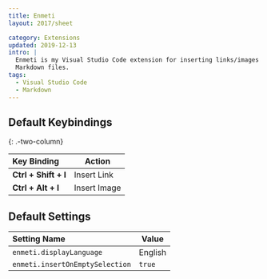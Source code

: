 ```yaml
---
title: Enmeti
layout: 2017/sheet

category: Extensions
updated: 2019-12-13
intro: |
  Enmeti is my Visual Studio Code extension for inserting links/images into
  Markdown files.
tags:
  - Visual Studio Code
  - Markdown
---
```


## Default Keybindings
{: .-two-column}

| Key Binding          | Action       |
|:---------------------|--------------|
| **Ctrl + Shift + I** | Insert Link  |
| **Ctrl + Alt + I**   | Insert Image |

## Default Settings

| Setting Name                    | Value   |
|:--------------------------------|---------|
| `enmeti.displayLanguage`        | English |
| `enmeti.insertOnEmptySelection` | `true`  |
